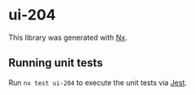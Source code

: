 # ui-204

This library was generated with [Nx](https://nx.dev).

## Running unit tests

Run `nx test ui-204` to execute the unit tests via [Jest](https://jestjs.io).
